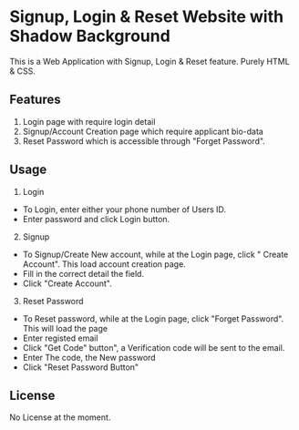# Signup, Login &  Reset Website with Shadow Background

This is a Web Application with Signup, Login & Reset feature. Purely HTML & CSS. 

## Features
1. Login page with require login detail
2. Signup/Account Creation page which require applicant bio-data
3. Reset Password which is accessible through "Forget Password".

## Usage
1. Login 
* To Login, enter either your phone number of Users ID. 
* Enter password and click Login button.
2. Signup
* To Signup/Create New account, while at the Login page, click " Create Account". This load account creation page.
* Fill in the correct detail the field.
* Click "Create Account".
3. Reset Password
* To Reset password, while at the Login page, click "Forget Password". This will load the page 
*  Enter registed email
*  Click "Get Code" button", a Verification code will be sent to the email.
*  Enter The code, the New password
*  Click "Reset Password Button"

## License
No License at the moment.
